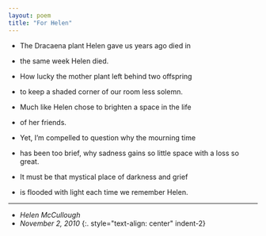 ```yaml
---
layout: poem
title: "For Helen"
---
```


- The Dracaena plant Helen gave us years ago died in
- the same week Helen died.

- How lucky the mother plant left behind two offspring
- to keep a shaded corner of our room less solemn.
- Much like Helen chose to brighten a space in the life
- of her friends.

- Yet, I’m compelled to question why the mourning time
- has been too brief, why sadness gains so little space with a loss so great.

- It must be that mystical place of darkness and grief
- is flooded with light each time we remember Helen.

------
- *Helen McCullough*
- *November 2, 2010*
{:. style="text-align: center" indent-2}